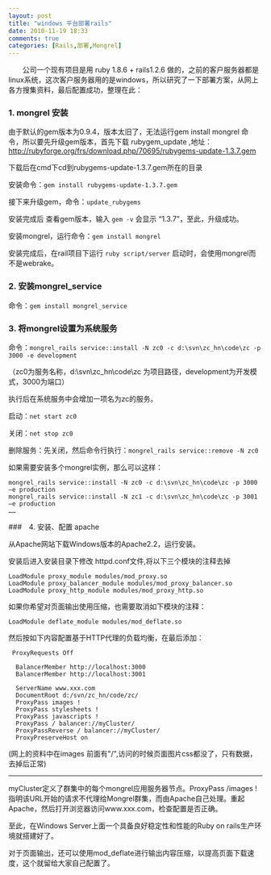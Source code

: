 ```yaml
---
layout: post
title: "windows 平台部署rails"
date: 2010-11-19 18:33
comments: true
categories: [Rails,部署,Mongrel]
---
```


　　公司一个现有项目是用 ruby 1.8.6 + rails1.2.6 做的，之前的客户服务器都是linux系统，这次客户服务器用的是windows，所以研究了一下部署方案，从网上各方搜集资料，最后配置成功，整理在此：

### 1. mongrel 安装

由于默认的gem版本为0.9.4，版本太旧了，无法运行gem install mongrel 命令，所以要先升级gem版本，首先下载 rubygem_update ,地址：http://rubyforge.org/frs/download.php/70695/rubygems-update-1.3.7.gem

下载后在cmd下cd到rubygems-update-1.3.7.gem所在的目录

安装命令：`gem install rubygems-update-1.3.7.gem`

接下来升级gem，命令：`update_rubygems`

安装完成后 查看gem版本，输入 `gem -v` 会显示 “1.3.7”，至此，升级成功。

安装mongrel，运行命令：`gem install mongrel`

安装完成后，在rail项目下运行 `ruby script/server` 启动时，会使用mongrel而不是webrake。

<!-- more -->

### 2. 安装mongrel_service

命令：`gem install mongrel_service`


### 3. 将mongrel设置为系统服务

命令：`mongrel_rails service::install -N zc0 -c d:\svn\zc_hn\code\zc -p 3000 -e development`

（zc0为服务名称，d:\svn\zc_hn\code\zc 为项目路径，development为开发模式，3000为端口）

执行后在系统服务中会增加一项名为zc的服务。

启动：`net start zc0`

关闭：`net stop zc0`

删除服务：先关闭，然后命令行执行：`mongrel_rails service::remove -N zc0`

如果需要安装多个mongrel实例，那么可以这样：

```
mongrel_rails service::install -N zc0 -c d:\svn\zc_hn\code\zc -p 3000 –e production
mongrel_rails service::install -N zc1 -c d:\svn\zc_hn\code\zc -p 3001 –e production
……
```

###　4. 安装、配置 apache

从Apache网站下载Windows版本的Apache2.2，运行安装。

安装后进入安装目录下修改 httpd.conf文件,将以下三个模块的注释去掉

```
LoadModule proxy_module modules/mod_proxy.so
LoadModule proxy_balancer_module modules/mod_proxy_balancer.so
LoadModule proxy_http_module modules/mod_proxy_http.so

```

如果你希望对页面输出使用压缩，也需要取消如下模块的注释：

`LoadModule deflate_module modules/mod_deflate.so`

然后按如下内容配置基于HTTP代理的负载均衡，在最后添加：

```
 ProxyRequests Off    
   
  BalancerMember http://localhost:3000    
  BalancerMember http://localhost:3001    
   
  ServerName www.xxx.com    
  DocumentRoot d:/svn/zc_hn/code/zc/    
  ProxyPass images !    
  ProxyPass stylesheets !    
  ProxyPass javascripts !    
  ProxyPass / balancer://myCluster/    
  ProxyPassReverse / balancer://myCluster/    
  ProxyPreserveHost on    
```  

(网上的资料中在images 前面有"/",访问的时候页面图片css都没了，只有数据，去掉后正常)

-------------------

myCluster定义了群集中的每个mongrel应用服务器节点。ProxyPass /images !指明该URL开始的请求不代理给Mongrel群集，而由Apache自己处理。重起Apache，然后打开浏览器访问www.xxx.com，检查配置是否正确。
 
至此，在Windows Server上面一个具备良好稳定性和性能的Ruby on rails生产环境就搭建好了。
 
对于页面输出，还可以使用mod_deflate进行输出内容压缩，以提高页面下载速度，这个就留给大家自己配置了。